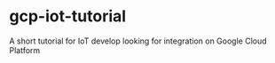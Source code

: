 # gcp-iot-tutorial
A short tutorial for IoT develop looking for integration on Google Cloud Platform
